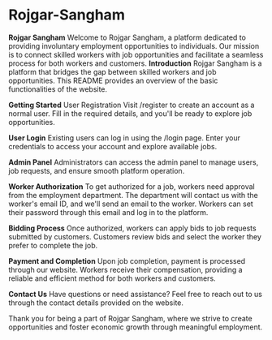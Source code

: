 # Rojgar-Sangham


**Rojgar Sangham**
Welcome to Rojgar Sangham, a platform dedicated to providing involuntary employment opportunities to individuals. Our mission is to connect skilled workers with job opportunities and facilitate a seamless process for both workers and customers.
**Introduction**
Rojgar Sangham is a platform that bridges the gap between skilled workers and job opportunities. This README provides an overview of the basic functionalities of the website.

**Getting Started**
User Registration
Visit /register to create an account as a normal user. Fill in the required details, and you'll be ready to explore job opportunities.

**User Login**
Existing users can log in using the /login page. Enter your credentials to access your account and explore available jobs.

**Admin Panel**
Administrators can access the admin panel to manage users, job requests, and ensure smooth platform operation.

**Worker Authorization**
To get authorized for a job, workers need approval from the employment department. The department will contact us with the worker's email ID, and we'll send an email to the worker. Workers can set their password through this email and log in to the platform.

**Bidding Process**
Once authorized, workers can apply bids to job requests submitted by customers. Customers review bids and select the worker they prefer to complete the job.

**Payment and Completion**
Upon job completion, payment is processed through our website. Workers receive their compensation, providing a reliable and efficient method for both workers and customers.

**Contact Us**
Have questions or need assistance? Feel free to reach out to us through the contact details provided on the website.

Thank you for being a part of Rojgar Sangham, where we strive to create opportunities and foster economic growth through meaningful employment.


